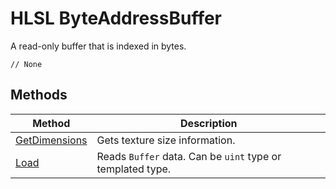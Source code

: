 # HLSL ByteAddressBuffer

A read-only buffer that is indexed in bytes.

```HLSL
// None
```

## Methods

| Method | Description |
| - | - |
| [GetDimensions](hlsl-method-getDimensions.md) | Gets texture size information. |
| [Load](hlsl-method-load_buffer.md) | Reads `Buffer` data.  Can be `uint` type or templated type. |